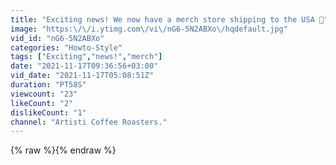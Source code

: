 ```yaml
---
title: "Exciting news! We now have a merch store shipping to the USA 🥳"
image: "https:\/\/i.ytimg.com\/vi\/nG6-5N2ABXo\/hqdefault.jpg"
vid_id: "nG6-5N2ABXo"
categories: "Howto-Style"
tags: ["Exciting","news!","merch"]
date: "2021-11-17T09:36:56+03:00"
vid_date: "2021-11-17T05:08:51Z"
duration: "PT58S"
viewcount: "23"
likeCount: "2"
dislikeCount: "1"
channel: "Artisti Coffee Roasters."
---
```

{% raw %}{% endraw %}
